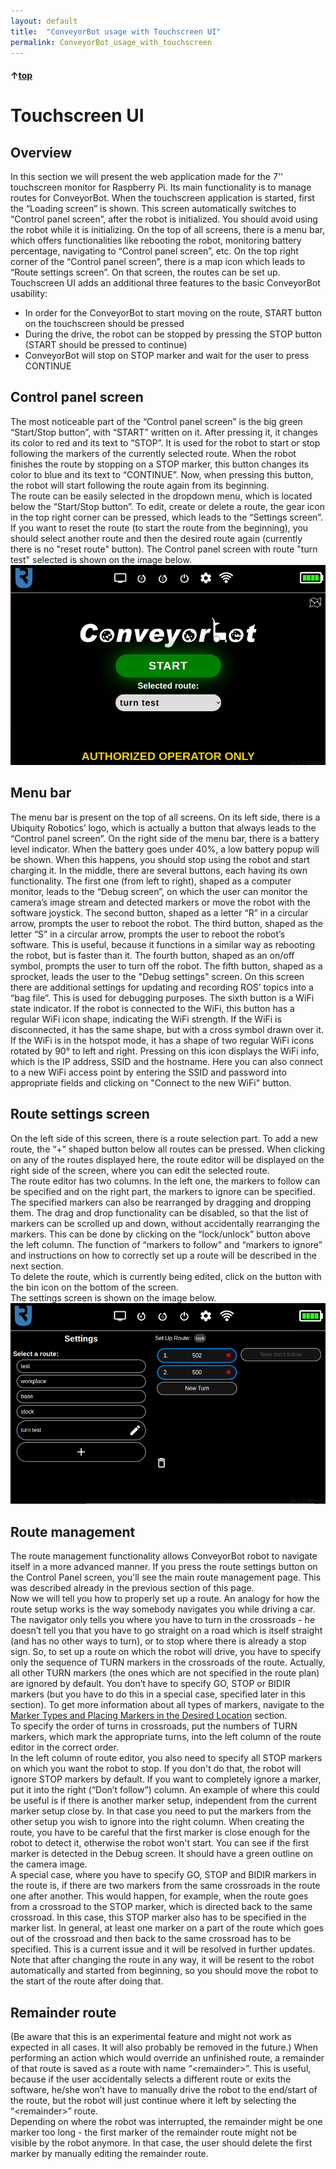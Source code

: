 ```yaml
---
layout: default
title:  "ConveyorBot usage with Touchscreen UI"
permalink: ConveyorBot_usage_with_touchscreen
---
```


#### &uarr;[top](https://ubiquityrobotics.github.io/ConveyorBot_learn/)

# Touchscreen UI

## Overview
In this section we will present the web application made for the 7'' touchscreen monitor for Raspberry Pi. Its main functionality is to manage routes for ConveyorBot. When the touchscreen application is started, first the “Loading screen” is shown. This screen automatically switches to “Control panel screen”, after the robot is initialized. You should avoid using the robot while it is initializing. On the top of all screens, there is a menu bar, which offers functionalities like rebooting the robot, monitoring battery percentage, navigating to “Control panel screen”, etc. On the top right corner of the “Control panel screen”, there is a map icon which leads to “Route settings screen”. On that screen, the routes can be set up.  
Touchscreen UI adds an additional three features to the basic ConveyorBot usability:
- In order for the ConveyorBot to start moving on the route, START button on the touchscreen should be pressed
- During the drive, the robot can be stopped by pressing the STOP button (START should be pressed to continue)
- ConveyorBot will stop on STOP marker and wait for the user to press CONTINUE

## Control panel screen
The most noticeable part of the “Control panel screen” is the big green “Start/Stop button”, with “START” written on it. After pressing it, it changes its color to red and its text to “STOP”. It is used for the robot to start or stop following the markers of the currently selected route. When the robot finishes the route by stopping on a STOP marker, this button changes its color to blue and its text to “CONTINUE”. Now, when pressing this button, the robot will start following the route again from its beginning.  
The route can be easily selected in the dropdown menu, which is located below the “Start/Stop button”. To edit, create or delete a route, the gear icon in the top right corner can be pressed, which leads to the “Settings screen”. If you want to reset the route (to start the route from the beginning), you should select another route and then the desired route again (currently there is no "reset route" button).
The Control panel screen with route "turn test" selected is shown on the image below.  
<img src="ConveyorBot/assets/control_panel_screen.png" >

## Menu bar
The menu bar is present on the top of all screens. On its left side, there is a Ubiquity Robotics’ logo, which is actually a button that always leads to the “Control panel screen”. On the right side of the menu bar, there is a battery level indicator. When the battery goes under 40%, a low battery popup will be shown. When this happens, you should stop using the robot and start charging it.  In the middle, there are several buttons, each having its own functionality. The first one (from left to right), shaped as a computer monitor, leads to the “Debug screen”, on which the user can monitor the camera’s image stream and detected markers or move the robot with the software joystick. The second button, shaped as a letter “R” in a circular arrow, prompts the user to reboot the robot. The third button, shaped as the letter “S” in a circular arrow, prompts the user to reboot the robot’s software. This is useful, because it functions in a similar way as rebooting the robot, but is faster than it. The fourth button, shaped as an on/off symbol, prompts the user to turn off the robot. The fifth button, shaped as a sprocket, leads the user to the "Debug settings" screen. On this screen there are additional settings for updating and recording ROS’ topics into a “bag file”. This is used for debugging purposes. The sixth button is a WiFi state indicator. If the robot is connected to the WiFi, this button has a regular WiFi icon shape, indicating the WiFi strength. If the WiFi is disconnected, it has the same shape, but with a cross symbol drawn over it. If the WiFi is in the hotspot mode, it has a shape of two regular WiFi icons rotated by 90° to left and right. Pressing on this icon displays the WiFi info, which is the IP address, SSID and the hostname. Here you can also connect to a new WiFi access point by entering the SSID and password into appropriate fields and clicking on "Connect to the new WiFi" button.

## Route settings screen
On the left side of this screen, there is a route selection part. To add a new route, the “+” shaped button below all routes can be pressed. When clicking on any of the routes displayed here, the route editor will be displayed on the right side of the screen, where you can edit the selected route.  
The route editor has two columns. In the left one, the markers to follow can be specified and on the right part, the markers to ignore can be specified. The specified markers can also be rearranged by dragging and dropping them. The drag and drop functionality can be disabled, so that the list of markers can be scrolled up and down, without accidentally rearranging the markers. This can be done by clicking on the “lock/unlock” button above the left column. The function of “markers to follow” and “markers to ignore” and instructions on how to correctly set up a route will be described in the next section.  
To delete the route, which is currently being edited, click on the button with the bin icon on the bottom of the screen.  
The settings screen is shown on the image below.  
<img src="ConveyorBot/assets/settings_screen.png" >

## Route management
The route management functionality allows ConveyorBot robot to navigate itself in a more advanced manner. If you press the route settings button on the Control Panel screen, you'll see the main route management page. This was described already in the previous section of this page.  
Now we will tell you how to properly set up a route. An analogy for how the route setup works is the way somebody navigates you while driving a car. The navigator only tells you where you have to turn in the crossroads - he doesn’t tell you that you have to go straight on a road which is itself straight (and has no other ways to turn), or to stop where there is already a stop sign. So, to set up a route on which the robot will drive, you have to specify only the sequence of TURN markers in the crossroads of the route. Actually, all other TURN markers (the ones which are not specified in the route plan) are ignored by default. You don’t have to specify GO, STOP or BIDIR markers (but you have to do this in a special case, specified later in this section). To get more information about all types of markers, navigate to the [Marker Types and Placing Markers in the Desired Location](marker_types_and_placing_them.md) section.  
To specify the order of turns in crossroads, put the numbers of TURN markers, which mark the appropriate turns, into the left column of the route editor in the correct order.  
In the left column of route editor, you also need to specify all STOP markers on which you want the robot to stop. If you don't do that, the robot will ignore STOP markers by default. 
If you want to completely ignore a marker, put it into the right (“Don’t follow”) column. An example of where this could be useful is if there is another marker setup, independent from the current marker setup close by. In that case you need to put the markers from the other setup you wish to ignore into the right column.
When creating the route, you have to be careful that the first marker is close enough for the robot to detect it, otherwise the robot won't start. You can see if the first marker is detected in the Debug screen. It should have a green outline on the camera image.  
A special case, where you have to specify GO, STOP and BIDIR markers in the route is, if there are two markers from the same crossroads in the route one after another. This would happen, for example, when the route goes from a crossroad to the STOP marker, which is directed back to the same crossroad. In this case, this STOP marker also has to be specified in the marker list. In general, at least one marker on a part of the route which goes out of the crossroad and then back to the same crossroad has to be specified. This is a current issue and it will be resolved in further updates.
Note that after changing the route in any way, it will be resent to the robot automatically and started from beginning, so you should move the robot to the start of the route after doing that. 

## Remainder route
(Be aware that this is an experimental feature and might not work as expected in all cases. It will also probably be removed in the future.)
When performing an action which would override an unfinished route, a remainder of that route is saved as a route with name “\<remainder\>”. This is useful, because if the user accidentally selects a different route or exits the software, he/she won’t have to manually drive the robot to the end/start of the route, but the robot will just continue where it left by selecting the “\<remainder\>” route.  
Depending on where the robot was interrupted, the remainder might be one marker too long - the first marker of the remainder route might not be visible by the robot anymore. In that case, the user should delete the first marker by manually editing the remainder route.

